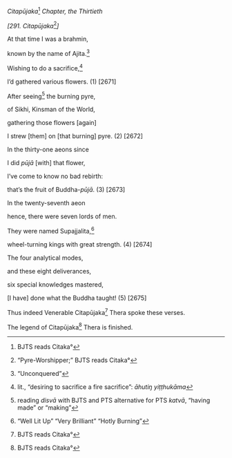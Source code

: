 *Citapūjaka*[^1] *Chapter, the Thirtieth*

*\[291. Citapūjaka*[^2]*\]*

At that time I was a brahmin,

known by the name of Ajita.[^3]

Wishing to do a sacrifice,[^4]

I’d gathered various flowers. (1) \[2671\]

After seeing[^5] the burning pyre,

of Sikhi, Kinsman of the World,

gathering those flowers \[again\]

I strew \[them\] on \[that burning\] pyre. (2) \[2672\]

In the thirty-one aeons since

I did *pūjā* \[with\] that flower,

I’ve come to know no bad rebirth:

that’s the fruit of Buddha-*pūjā*. (3) \[2673\]

In the twenty-seventh aeon

hence, there were seven lords of men.

They were named Supajjalita,[^6]

wheel-turning kings with great strength. (4) \[2674\]

The four analytical modes,

and these eight deliverances,

six special knowledges mastered,

\[I have\] done what the Buddha taught! (5) \[2675\]

Thus indeed Venerable Citapūjaka[^7] Thera spoke these verses.

The legend of Citapūjaka[^8] Thera is finished.

[^1]: BJTS reads Citaka°

[^2]: “Pyre-Worshipper;” BJTS reads Citaka°

[^3]: “Unconquered”

[^4]: lit., “desiring to sacrifice a fire sacrifice”: *āhutiŋ
    yiṭṭhukāma*

[^5]: reading *disvā* with BJTS and PTS alternative for PTS *katvā*,
    “having made” or “making”

[^6]: “Well Lit Up” “Very Brilliant” “Hotly Burning”

[^7]: BJTS reads Citaka°

[^8]: BJTS reads Citaka°
